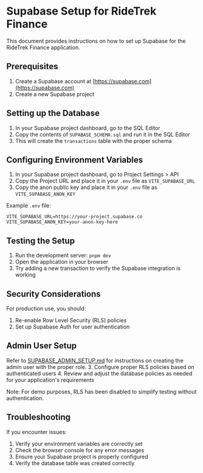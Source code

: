 # Supabase Setup for RideTrek Finance

This document provides instructions on how to set up Supabase for the RideTrek Finance application.

## Prerequisites

1. Create a Supabase account at [https://supabase.com](https://supabase.com)
2. Create a new Supabase project

## Setting up the Database

1. In your Supabase project dashboard, go to the SQL Editor
2. Copy the contents of `SUPABASE_SCHEMA.sql` and run it in the SQL Editor
3. This will create the `transactions` table with the proper schema

## Configuring Environment Variables

1. In your Supabase project dashboard, go to Project Settings > API
2. Copy the Project URL and place it in your `.env` file as `VITE_SUPABASE_URL`
3. Copy the anon public key and place it in your `.env` file as `VITE_SUPABASE_ANON_KEY`

Example `.env` file:
```
VITE_SUPABASE_URL=https://your-project.supabase.co
VITE_SUPABASE_ANON_KEY=your-anon-key-here
```

## Testing the Setup

1. Run the development server: `pnpm dev`
2. Open the application in your browser
3. Try adding a new transaction to verify the Supabase integration is working

## Security Considerations

For production use, you should:
1. Re-enable Row Level Security (RLS) policies
2. Set up Supabase Auth for user authentication

## Admin User Setup

Refer to [SUPABASE_ADMIN_SETUP.md](SUPABASE_ADMIN_SETUP.md) for instructions on creating the admin user with the proper role.
3. Configure proper RLS policies based on authenticated users
4. Review and adjust the database policies as needed for your application's requirements

Note: For demo purposes, RLS has been disabled to simplify testing without authentication.

## Troubleshooting

If you encounter issues:
1. Verify your environment variables are correctly set
2. Check the browser console for any error messages
3. Ensure your Supabase project is properly configured
4. Verify the database table was created correctly
